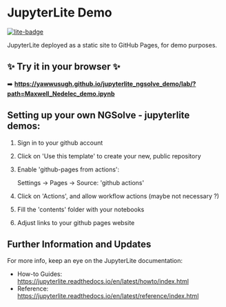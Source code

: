 # JupyterLite Demo

[![lite-badge](https://jupyterlite.rtfd.io/en/latest/_static/badge.svg)](https://yawwusugh.github.io/jupyterlite_ngsolve_demo/lab/?path=Maxwell_Nedelec_demo.ipynb)

JupyterLite deployed as a static site to GitHub Pages, for demo purposes.

## ✨ Try it in your browser ✨

➡️ **https://yawwusugh.github.io/jupyterlite_ngsolve_demo/lab/?path=Maxwell_Nedelec_demo.ipynb**

## Setting up your own NGSolve - jupyterlite demos:

1. Sign in to your github account
   
2. Click on 'Use this template' to create your new, public repository
   
3. Enable 'github-pages from actions':

   Settings -> Pages -> Source: 'github actions'

4. Click on 'Actions', and allow workflow actions (maybe not necessary ?)

5. Fill the 'contents' folder with your notebooks

6. Adjust links to your github pages website



## Further Information and Updates

For more info, keep an eye on the JupyterLite documentation:

- How-to Guides: https://jupyterlite.readthedocs.io/en/latest/howto/index.html
- Reference: https://jupyterlite.readthedocs.io/en/latest/reference/index.html
